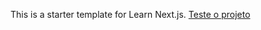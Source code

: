 This is a starter template for Learn Next.js.
[Teste o projeto](https://nextjs-blog-ten-azure.vercel.app/)

